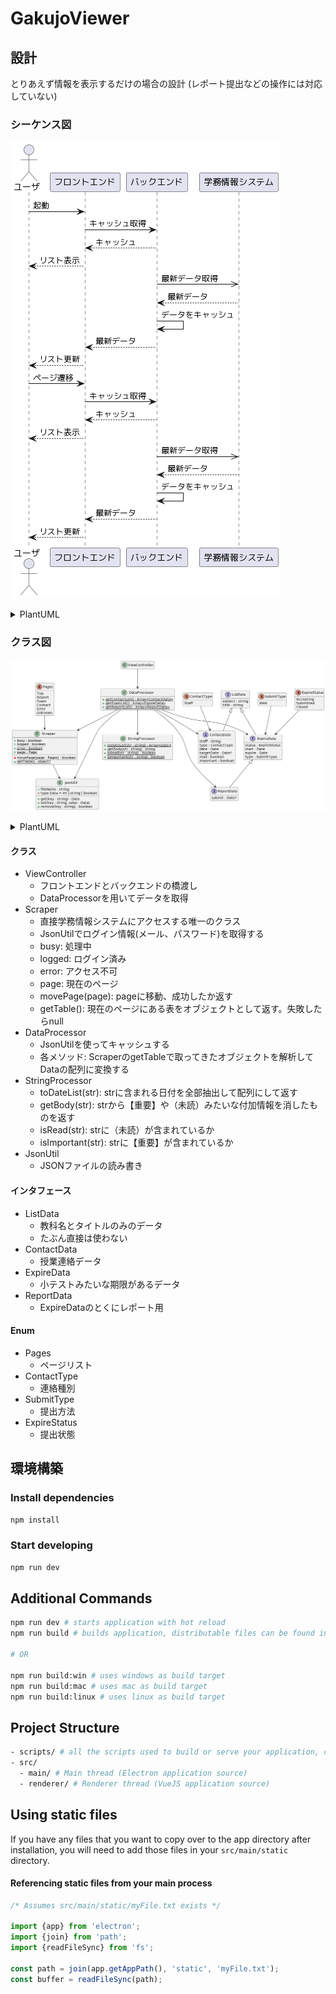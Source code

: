 # GakujoViewer

## 設計

とりあえず情報を表示するだけの場合の設計
(レポート提出などの操作には対応していない)

### シーケンス図

![シーケンス図](images/sequence.png)

<details>
    <summary>PlantUML</summary>

    actor "ユーザ" as user
    participant "フロントエンド" as front
    participant "バックエンド" as back
    participant "学務情報システム" as gakujo

    user -> front : 起動
    front -> back : キャッシュ取得
    front <-- back : キャッシュ
    user <-- front : リスト表示
    back ->> gakujo : 最新データ取得
    back <-- gakujo : 最新データ
    back -> back : データをキャッシュ
    front <-- back : 最新データ
    user <-- front : リスト更新
    user -> front : ページ遷移
    front -> back : キャッシュ取得
    front <-- back : キャッシュ
    user <-- front : リスト表示
    back ->> gakujo : 最新データ取得
    back <-- gakujo : 最新データ
    back -> back : データをキャッシュ
    front <-- back : 最新データ
    user <-- front : リスト更新
</details>

### クラス図

![クラス図](images/class.png)

<details>
    <summary>PlantUML</summary>

    hide empty fields
    hide empty methods

    class ViewController {
    }

    class Scraper {
        {static} +busy : boolean
        {static} +logged : boolean
        {static} +error : boolean
        {static} +page : Page
        {static} -movePage(page : Pages) : boolean
        {static} +getTable() : object?
    }

    class DataProcessor {
        {static} +getContactList() : Array<ContactData>
        {static} +getExamList() : Array<ExpireData>
        {static} +getReportList() : Array<ReportData>
    }

    class StringProcessor {
        {static} +toDateList(str : string) : Array<Date>
        {static} +getBody(str : string) : string
        {static} +isRead(str : string) : boolean
        {static} +isImportant(str : string) : boolean
    }

    class JsonUtil {
        +fileName : string
        -type Data = int | string | boolean
        +get(key : string) : Data
        +set(key : string, value : Data)
        +remove(key : string) : boolean
    }

    interface ListData {
        subject : string
        title : string
    }

    interface ContactData extends ListData {
        staff : string
        type : ContactType
        date : Date
        targetDate : Date?
        read : boolean
        important : boolean
    }

    interface ExpireData extends ListData {
        status : ExpireStatus
        start : Date
        expire : Date
        type : SubmitType
    }

    interface ReportData extends ExpireData {
        submit : Date?
    }

    enum Pages {
        Top
        Report
        Exam
        Contact
        Error
        Unknown
    }

    enum ContactType {
        Staff
    }

    enum SubmitType {
        Web
    }

    enum ExpireStatus {
        Accepting
        Submitted
        Closed
    }

    ViewController --> DataProcessor
    DataProcessor --> Scraper
    DataProcessor --> ContactData
    DataProcessor --> ExpireData
    DataProcessor --> ReportData
    DataProcessor --> StringProcessor
    DataProcessor --> JsonUtil
    Scraper --> JsonUtil
    ContactType --> ContactData
    SubmitType --> ExpireData
    Pages --> Scraper
    ExpireStatus --> ExpireData
</details>

#### クラス

- ViewController
  - フロントエンドとバックエンドの橋渡し
  - DataProcessorを用いてデータを取得
- Scraper
  - 直接学務情報システムにアクセスする唯一のクラス
  - JsonUtilでログイン情報(メール、パスワード)を取得する
  - busy: 処理中
  - logged: ログイン済み
  - error: アクセス不可
  - page: 現在のページ
  - movePage(page): pageに移動、成功したか返す
  - getTable(): 現在のページにある表をオブジェクトとして返す。失敗したらnull
- DataProcessor
  - JsonUtilを使ってキャッシュする
  - 各メソッド: ScraperのgetTableで取ってきたオブジェクトを解析してDataの配列に変換する
- StringProcessor
  - toDateList(str): strに含まれる日付を全部抽出して配列にして返す
  - getBody(str): strから【重要】や（未読）みたいな付加情報を消したものを返す
  - isRead(str): strに（未読）が含まれているか
  - isImportant(str): strに【重要】が含まれているか
- JsonUtil
  - JSONファイルの読み書き

#### インタフェース

- ListData
  - 教科名とタイトルのみのデータ
  - たぶん直接は使わない
- ContactData
  - 授業連絡データ
- ExpireData
  - 小テストみたいな期限があるデータ
- ReportData
  - ExpireDataのとくにレポート用

#### Enum

- Pages
  - ページリスト
- ContactType
  - 連絡種別
- SubmitType
  - 提出方法
- ExpireStatus
  - 提出状態

## 環境構築

### Install dependencies

```bash
npm install
```

### Start developing

```bash
npm run dev
```

## Additional Commands

```bash
npm run dev # starts application with hot reload
npm run build # builds application, distributable files can be found in "dist" folder

# OR

npm run build:win # uses windows as build target
npm run build:mac # uses mac as build target
npm run build:linux # uses linux as build target
```

## Project Structure

```bash
- scripts/ # all the scripts used to build or serve your application, change as you like.
- src/
  - main/ # Main thread (Electron application source)
  - renderer/ # Renderer thread (VueJS application source)
```

## Using static files

If you have any files that you want to copy over to the app directory after installation, you will need to add those files in your `src/main/static` directory.

#### Referencing static files from your main process

```ts
/* Assumes src/main/static/myFile.txt exists */

import {app} from 'electron';
import {join} from 'path';
import {readFileSync} from 'fs';

const path = join(app.getAppPath(), 'static', 'myFile.txt');
const buffer = readFileSync(path);
```
